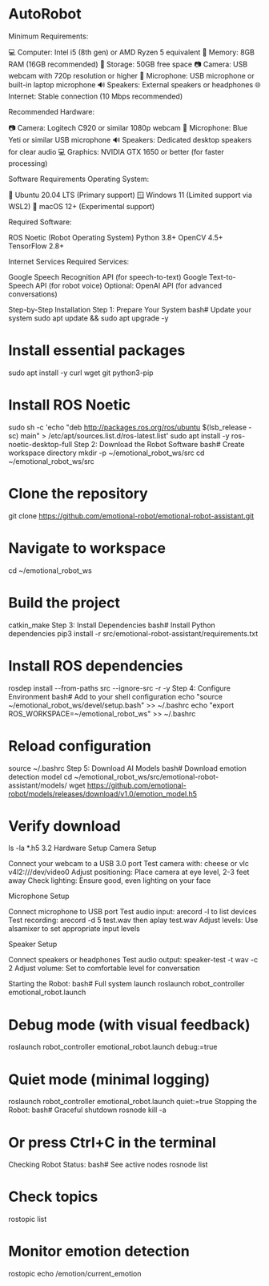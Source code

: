 # AutoRobot
Minimum Requirements:

💻 Computer: Intel i5 (8th gen) or AMD Ryzen 5 equivalent
🧠 Memory: 8GB RAM (16GB recommended)
💾 Storage: 50GB free space
📷 Camera: USB webcam with 720p resolution or higher
🎤 Microphone: USB microphone or built-in laptop microphone
🔊 Speakers: External speakers or headphones
🌐 Internet: Stable connection (10 Mbps recommended)

Recommended Hardware:

📷 Camera: Logitech C920 or similar 1080p webcam
🎤 Microphone: Blue Yeti or similar USB microphone
🔊 Speakers: Dedicated desktop speakers for clear audio
💻 Graphics: NVIDIA GTX 1650 or better (for faster processing)

Software Requirements
Operating System:

🐧 Ubuntu 20.04 LTS (Primary support)
🪟 Windows 11 (Limited support via WSL2)
🍎 macOS 12+ (Experimental support)

Required Software:

ROS Noetic (Robot Operating System)
Python 3.8+
OpenCV 4.5+
TensorFlow 2.8+

Internet Services
Required Services:

Google Speech Recognition API (for speech-to-text)
Google Text-to-Speech API (for robot voice)
Optional: OpenAI API (for advanced conversations)

 Step-by-Step Installation
Step 1: Prepare Your System
bash# Update your system
sudo apt update && sudo apt upgrade -y

# Install essential packages
sudo apt install -y curl wget git python3-pip

# Install ROS Noetic
sudo sh -c 'echo "deb http://packages.ros.org/ros/ubuntu $(lsb_release -sc) main" > /etc/apt/sources.list.d/ros-latest.list'
sudo apt install -y ros-noetic-desktop-full
Step 2: Download the Robot Software
bash# Create workspace directory
mkdir -p ~/emotional_robot_ws/src
cd ~/emotional_robot_ws/src

# Clone the repository
git clone https://github.com/emotional-robot/emotional-robot-assistant.git

# Navigate to workspace
cd ~/emotional_robot_ws

# Build the project
catkin_make
Step 3: Install Dependencies
bash# Install Python dependencies
pip3 install -r src/emotional-robot-assistant/requirements.txt

# Install ROS dependencies
rosdep install --from-paths src --ignore-src -r -y
Step 4: Configure Environment
bash# Add to your shell configuration
echo "source ~/emotional_robot_ws/devel/setup.bash" >> ~/.bashrc
echo "export ROS_WORKSPACE=~/emotional_robot_ws" >> ~/.bashrc

# Reload configuration
source ~/.bashrc
Step 5: Download AI Models
bash# Download emotion detection model
cd ~/emotional_robot_ws/src/emotional-robot-assistant/models/
wget https://github.com/emotional-robot/models/releases/download/v1.0/emotion_model.h5

# Verify download
ls -la *.h5
3.2 Hardware Setup
Camera Setup

Connect your webcam to a USB 3.0 port
Test camera with: cheese or vlc v4l2:///dev/video0
Adjust positioning: Place camera at eye level, 2-3 feet away
Check lighting: Ensure good, even lighting on your face

Microphone Setup

Connect microphone to USB port
Test audio input: arecord -l to list devices
Test recording: arecord -d 5 test.wav then aplay test.wav
Adjust levels: Use alsamixer to set appropriate input levels

Speaker Setup

Connect speakers or headphones
Test audio output: speaker-test -t wav -c 2
Adjust volume: Set to comfortable level for conversation

Starting the Robot:
bash# Full system launch
roslaunch robot_controller emotional_robot.launch

# Debug mode (with visual feedback)
roslaunch robot_controller emotional_robot.launch debug:=true

# Quiet mode (minimal logging)
roslaunch robot_controller emotional_robot.launch quiet:=true
Stopping the Robot:
bash# Graceful shutdown
rosnode kill -a

# Or press Ctrl+C in the terminal
Checking Robot Status:
bash# See active nodes
rosnode list

# Check topics
rostopic list

# Monitor emotion detection
rostopic echo /emotion/current_emotion
